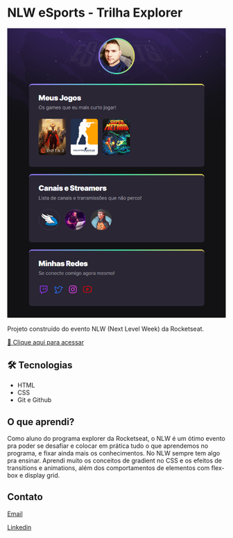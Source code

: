 # NLW eSports - Trilha Explorer

![preview](./.github/preview.png)

Projeto construído do evento NLW (Next Level Week) da Rocketseat.

[ 🔗 Clique aqui para acessar](https://github.io.nlw-esports-explorer)

## 🛠 Tecnologias

- HTML
- CSS
- Git e Github

## O que aprendi?
Como aluno do programa explorer da Rocketseat, o NLW é um ótimo evento pra poder se desafiar e colocar em prática tudo o que aprendemos no programa, e fixar ainda mais os conhecimentos. No NLW sempre tem algo pra ensinar. Aprendi muito os conceitos de gradient no CSS e os efeitos de transitions e animations, além dos comportamentos de elementos com flex-box e display grid.

## Contato

[Email](ramonbrs@outlook.com)

[Linkedin](https://www.linkedin.com/in/ramondev8/)
